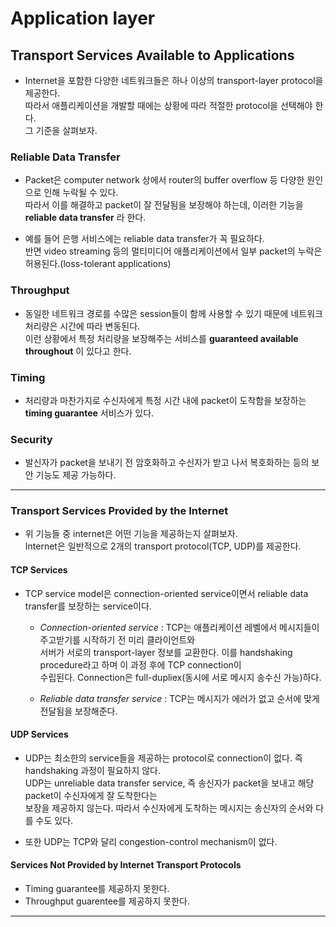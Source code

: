 # Application layer

## Transport Services Available to Applications

- Internet을 포함한 다양한 네트워크들은 하나 이상의 transport-layer protocol을 제공한다.  
  따라서 애플리케이션을 개발할 때에는 상황에 따라 적절한 protocol을 선택해야 한다.  
  그 기준을 살펴보자.

### Reliable Data Transfer

- Packet은 computer network 상에서 router의 buffer overflow 등 다양한 원인으로 인해 누락될 수 있다.  
  따라서 이를 해결하고 packet이 잘 전달됨을 보장해야 하는데, 이러한 기능을 **reliable data transfer** 라 한다.

- 예를 들어 은행 서비스에는 reliable data transfer가 꼭 필요하다.  
  반면 video streaming 등의 멀티미디어 애플리케이션에서 일부 packet의 누락은 허용된다.(loss-tolerant applications)

### Throughput

- 동일한 네트워크 경로를 수많은 session들이 함께 사용할 수 있기 때문에 네트워크 처리량은 시간에 따라 변동된다.  
  이런 상황에서 특정 처리량을 보장해주는 서비스를 **guaranteed available throughout** 이 있다고 한다.

### Timing

- 처리량과 마찬가지로 수신자에게 특정 시간 내에 packet이 도착함을 보장하는 **timing guarantee** 서비스가 있다.

### Security

- 발신자가 packet을 보내기 전 암호화하고 수신자가 받고 나서 복호화하는 등의 보안 기능도 제공 가능하다.

---

### Transport Services Provided by the Internet

- 위 기능들 중 internet은 어떤 기능을 제공하는지 살펴보자.  
  Internet은 일반적으로 2개의 transport protocol(TCP, UDP)를 제공한다.

#### TCP Services

- TCP service model은 connection-oriented service이면서 reliable data transfer를 보장하는 service이다.

  - _Connection-oriented service_ : TCP는 애플리케이션 레벨에서 메시지들이 주고받기를 시작하기 전 미리 클라이언트와  
    서버가 서로의 transport-layer 정보를 교환한다. 이를 handshaking procedure라고 하며 이 과정 후에 TCP connection이  
    수립된다. Connection은 full-dupliex(동시에 서로 메시지 송수신 가능)하다.

  - _Reliable data transfer service_ : TCP는 메시지가 에러가 없고 순서에 맞게 전달됨을 보장해준다.

#### UDP Services

- UDP는 최소한의 service들을 제공하는 protocol로 connection이 없다. 즉 handshaking 과정이 필요하지 않다.  
  UDP는 unreliable data transfer service, 즉 송신자가 packet을 보내고 해당 packet이 수신자에게 잘 도착한다는  
  보장을 제공하지 않는다. 따라서 수신자에게 도착하는 메시지는 송신자의 순서와 다를 수도 있다.

- 또한 UDP는 TCP와 달리 congestion-control mechanism이 없다.

#### Services Not Provided by Internet Transport Protocols

- Timing guarantee를 제공하지 못한다.
- Throughput guarentee를 제공하지 못한다.

---
